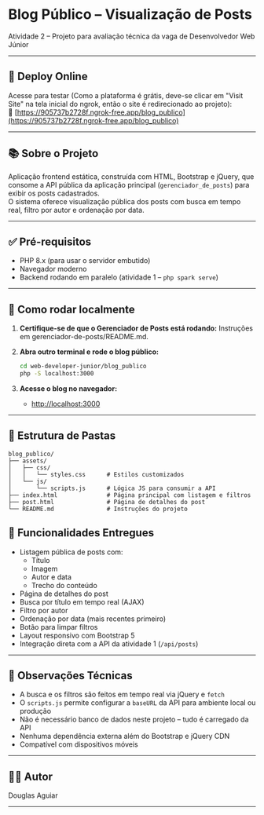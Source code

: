 # Blog Público – Visualização de Posts

Atividade 2 – Projeto para avaliação técnica da vaga de Desenvolvedor Web Júnior

---

## 📍 Deploy Online

Acesse para testar (Como a plataforma é grátis, deve-se clicar em "Visit Site" na tela inicial do ngrok, então o site é redirecionado ao projeto):  
🔗 [https://905737b2728f.ngrok-free.app/blog_publico](https://905737b2728f.ngrok-free.app/blog_publico)

---

## 📚 Sobre o Projeto

Aplicação frontend estática, construída com HTML, Bootstrap e jQuery, que consome a API pública da aplicação principal (`gerenciador_de_posts`) para exibir os posts cadastrados.  
O sistema oferece visualização pública dos posts com busca em tempo real, filtro por autor e ordenação por data.

---

## ✅ Pré-requisitos

- PHP 8.x (para usar o servidor embutido)
- Navegador moderno
- Backend rodando em paralelo (atividade 1 – `php spark serve`)

---

## 🚀 Como rodar localmente

1. **Certifique-se de que o Gerenciador de Posts está rodando:**
    Instruções em gerenciador-de-posts/README.md.

2. **Abra outro terminal e rode o blog público:**
    ```sh
    cd web-developer-junior/blog_publico
    php -S localhost:3000
    ```

3. **Acesse o blog no navegador:**
    - [http://localhost:3000](http://localhost:3000)

---

## 📁 Estrutura de Pastas

```
blog_publico/
├── assets/
│   ├── css/
│   │   └── styles.css      # Estilos customizados
│   └── js/
│       └── scripts.js      # Lógica JS para consumir a API
├── index.html              # Página principal com listagem e filtros
├── post.html               # Página de detalhes do post
└── README.md               # Instruções do projeto
```

## 🎯 Funcionalidades Entregues

- Listagem pública de posts com:
  - Título
  - Imagem
  - Autor e data
  - Trecho do conteúdo
- Página de detalhes do post
- Busca por título em tempo real (AJAX)
- Filtro por autor
- Ordenação por data (mais recentes primeiro)
- Botão para limpar filtros
- Layout responsivo com Bootstrap 5
- Integração direta com a API da atividade 1 (`/api/posts`)

---

## 📝 Observações Técnicas

- A busca e os filtros são feitos em tempo real via jQuery e `fetch`
- O `scripts.js` permite configurar a `baseURL` da API para ambiente local ou produção
- Não é necessário banco de dados neste projeto – tudo é carregado da API
- Nenhuma dependência externa além do Bootstrap e jQuery CDN
- Compatível com dispositivos móveis

---

## 👨‍💻 Autor

Douglas Aguiar

---
